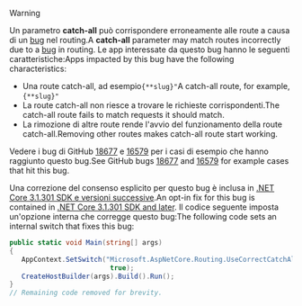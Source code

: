> [!WARNING]
> <span data-ttu-id="79fc0-101">Un parametro **catch-all** può corrispondere erroneamente alle route a causa di un [bug](https://github.com/dotnet/aspnetcore/issues/18677) nel routing.</span><span class="sxs-lookup"><span data-stu-id="79fc0-101">A **catch-all** parameter may match routes incorrectly due to a [bug](https://github.com/dotnet/aspnetcore/issues/18677) in routing.</span></span> <span data-ttu-id="79fc0-102">Le app interessate da questo bug hanno le seguenti caratteristiche:</span><span class="sxs-lookup"><span data-stu-id="79fc0-102">Apps impacted by this bug have the following characteristics:</span></span>
>
> * <span data-ttu-id="79fc0-103">Una route catch-all, ad esempio`{**slug}"`</span><span class="sxs-lookup"><span data-stu-id="79fc0-103">A catch-all route, for example, `{**slug}"`</span></span>
> * <span data-ttu-id="79fc0-104">La route catch-all non riesce a trovare le richieste corrispondenti.</span><span class="sxs-lookup"><span data-stu-id="79fc0-104">The catch-all route fails to match requests it should match.</span></span>
> * <span data-ttu-id="79fc0-105">La rimozione di altre route rende l'avvio del funzionamento della route catch-all.</span><span class="sxs-lookup"><span data-stu-id="79fc0-105">Removing other routes makes catch-all route start working.</span></span>
>
> <span data-ttu-id="79fc0-106">Vedere i bug di GitHub [18677](https://github.com/dotnet/aspnetcore/issues/18677) e [16579](https://github.com/dotnet/aspnetcore/issues/16579) per i casi di esempio che hanno raggiunto questo bug.</span><span class="sxs-lookup"><span data-stu-id="79fc0-106">See GitHub bugs [18677](https://github.com/dotnet/aspnetcore/issues/18677) and [16579](https://github.com/dotnet/aspnetcore/issues/16579) for example cases that hit this bug.</span></span>
>
> <span data-ttu-id="79fc0-107">Una correzione del consenso esplicito per questo bug è inclusa in [.NET Core 3.1.301 SDK e versioni successive](https://dotnet.microsoft.com/download/dotnet-core/3.1).</span><span class="sxs-lookup"><span data-stu-id="79fc0-107">An opt-in fix for this bug is contained in [.NET Core 3.1.301 SDK and later](https://dotnet.microsoft.com/download/dotnet-core/3.1).</span></span> <span data-ttu-id="79fc0-108">Il codice seguente imposta un'opzione interna che corregge questo bug:</span><span class="sxs-lookup"><span data-stu-id="79fc0-108">The following code sets an internal switch that fixes this bug:</span></span>
>
>```csharp
>public static void Main(string[] args)
>{
>    AppContext.SetSwitch("Microsoft.AspNetCore.Routing.UseCorrectCatchAllBehavior", 
>                          true);
>    CreateHostBuilder(args).Build().Run();
>}
>// Remaining code removed for brevity.
>```